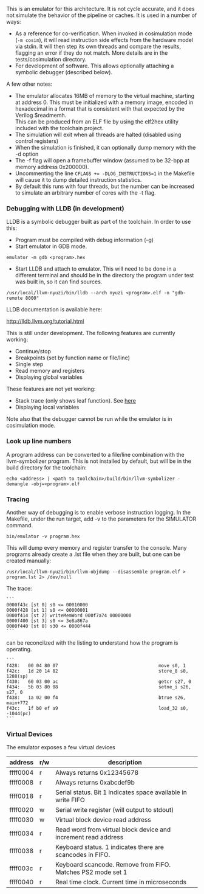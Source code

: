 This is an emulator for this architecture. It is not cycle accurate, and 
it does not simulate the behavior of the pipeline or caches. It is used in 
a number of ways:

- As a reference for co-verification.  When invoked in cosimulation mode 
(`-m cosim`), it will read instruction side effects from the hardware model 
via stdin. It will then step its own threads and compare the results, flagging 
an error if they do not match. More details are in the tests/cosimulation 
directory.
- For development of software.  This allows optionally attaching a symbolic 
debugger (described below).

A few other notes:

- The emulator allocates 16MB of memory to the virtual machine, starting at 
address 0. This must be initialized with a memory image, encoded in hexadecimal 
in a format that is consistent with that expected by the Verilog $readmemh.  
This can be produced from an ELF file by using the elf2hex utility included 
with the toolchain project.
- The simulation will exit when all threads are halted (disabled using control 
registers)
- When the simulation is finished, it can optionally dump memory with the -d 
option
- The -f flag will open a framebuffer window (assumed to be 32-bpp at 
memory address 0x200000).  
- Uncommenting the line `CFLAGS += -DLOG_INSTRUCTIONS=1` in the Makefile will 
cause it to dump detailed instruction statistics.
- By default this runs with four threads, but the number can be increased to 
simulate an arbitrary number of cores with the -t flag.

### Debugging with LLDB (in development)

LLDB is a symbolic debugger built as part of the toolchain. In order to use this:

- Program must be compiled with debug information (-g)
- Start emulator in GDB mode.

```
emulator -m gdb <program>.hex
```
- Start LLDB and attach to emulator.  This will need to be done in a different 
terminal and should be in the directory the program under test was built in, so it 
can find sources.

```
/usr/local/llvm-nyuzi/bin/lldb --arch nyuzi <program>.elf -o "gdb-remote 8000"
```

LLDB documentation is available here:

http://lldb.llvm.org/tutorial.html

This is still under development. The following features are currently working:
* Continue/stop
* Breakpoints (set by function name or file/line)
* Single step
* Read memory and registers
* Displaying global variables

These features are not yet working:
* Stack trace (only shows leaf function).  See [here](https://github.com/jbush001/NyuziToolchain/issues/9)
* Displaying local variables

Note also that the debugger cannot be run while the emulator is in cosimulation mode.

### Look up line numbers

A program address can be converted to a file/line combination with the llvm-symbolizer
program. This is not installed by default, but will be in the build directory for
the toolchain:

    echo <address> | <path to toolchain>/build/bin/llvm-symbolizer -demangle -obj=<program>.elf

### Tracing

Another way of debugging is to enable verbose instruction logging.  In the Makefile, 
under the run target, add -v to the parameters for the SIMULATOR command. 

    bin/emulator -v program.hex

This will dump every memory and register transfer to the console. Many programs
already create a .lst file when they are built, but one can be created manually:

    /usr/local/llvm-nyuzi/bin/llvm-objdump --disassemble program.elf > program.lst 2> /dev/null

The trace: 

    ```
    0000f43c [st 0] s0 <= 00010000
    0000f428 [st 1] s0 <= 00000001
    0000f414 [st 2] writeMemWord 000f7a74 00000000
    0000f400 [st 3] s0 <= 3e8a867a
    0000f440 [st 0] s30 <= 0000f444
    ```

can be reconcilzed with the listing to understand how the program is operating.

    ```
    f428:	00 04 80 07                                  	move s0, 1
    f42c:	1d 20 14 82                                  	store_8 s0, 1288(sp)
    f430:	60 03 00 ac                                  	getcr s27, 0
    f434:	5b 03 80 08                                  	setne_i s26, s27, 0
    f438:	1a 02 00 f4                                  	btrue s26, main+772
    f43c:	1f b0 ef a9                                  	load_32 s0, -1044(pc)
    ```
    
### Virtual Devices

The emulator exposes a few virtual devices

| address | r/w | description
|----|----|----
| ffff0004 | r | Always returns 0x12345678
| ffff0008 | r | Always returns 0xabcdef9b
| ffff0018 | r | Serial status. Bit 1 indicates space available in write FIFO
| ffff0020 | w | Serial write register (will output to stdout)
| ffff0030 | w | Virtual block device read address
| ffff0034 | r | Read word from virtual block device and increment read address
| ffff0038 | r | Keyboard status. 1 indicates there are scancodes in FIFO.
| ffff003c | r | Keyboard scancode. Remove from FIFO.  Matches PS2 mode set 1
| ffff0040 | r | Real time clock.  Current time in microseconds
